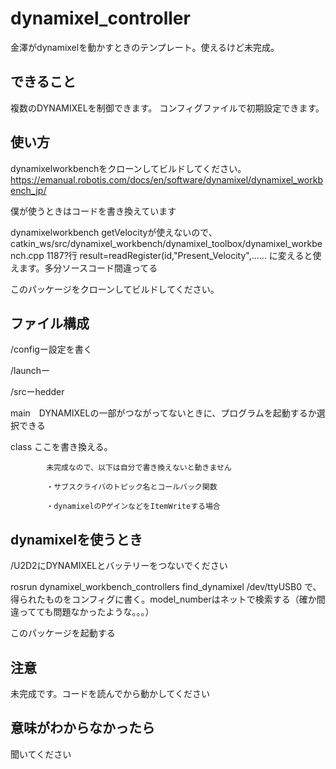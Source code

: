 # dynamixel_controller
金澤がdynamixelを動かすときのテンプレート。使えるけど未完成。

## できること
  複数のDYNAMIXELを制御できます。
  コンフィグファイルで初期設定できます。
  
## 使い方
dynamixelworkbenchをクローンしてビルドしてください。
https://emanual.robotis.com/docs/en/software/dynamixel/dynamixel_workbench_jp/

僕が使うときはコードを書き換えています

dynamixelworkbench getVelocityが使えないので、
catkin_ws/src/dynamixel_workbench/dynamixel_toolbox/dynamixel_workbench.cpp
1187?行
result=readRegister(id,"Present_Velocity",......
に変えると使えます。多分ソースコード間違ってる

このパッケージをクローンしてビルドしてください。

## ファイル構成

/configー設定を書く

/launchー

/srcーhedder

main　DYNAMIXELの一部がつながってないときに、プログラムを起動するか選択できる
     
class ここを書き換える。
            
            未完成なので、以下は自分で書き換えないと動きません
            
            ・サブスクライバのトピック名とコールバック関数
            
            ・dynamixelのPゲインなどをItemWriteする場合
            


## dynamixelを使うとき
/U2D2にDYNAMIXELとバッテリーをつないでください

rosrun dynamixel_workbench_controllers find_dynamixel /dev/ttyUSB0
で、得られたものをコンフィグに書く。model_numberはネットで検索する（確か間違ってても問題なかったような。。。）

このパッケージを起動する

## 注意
未完成です。コードを読んでから動かしてください

## 意味がわからなかったら
聞いてください
